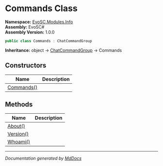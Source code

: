 ﻿<!--  
  <auto-generated>   
    The contents of this file were generated by a tool.  
    Changes to this file may be list if the file is regenerated  
  </auto-generated>   
-->

# Commands Class

**Namespace:** [EvoSC.Modules.Info](../index.md)  
**Assembly:** EvoSC\#  
**Assembly Version:** 1.0.0

```csharp
public class Commands : ChatCommandGroup
```

**Inheritance:** object → [ChatCommandGroup](../../../Core/Commands/Chat/ChatCommandGroup/index.md) → Commands

## Constructors

| Name                                | Description |
| ----------------------------------- | ----------- |
| [Commands()](constructors/index.md) |             |

## Methods

| Name                            | Description |
| ------------------------------- | ----------- |
| [About()](methods/About.md)     |             |
| [Version()](methods/Version.md) |             |
| [Whoami()](methods/Whoami.md)   |             |

___

*Documentation generated by [MdDocs](https://github.com/ap0llo/mddocs)*
